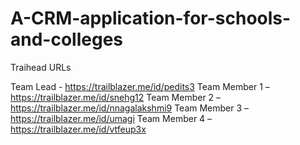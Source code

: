 # A-CRM-application-for-schools-and-colleges
Traihead URLs

Team Lead - https://trailblazer.me/id/pedits3
Team Member 1 – https://trailblazer.me/id/snehg12
Team Member 2 – https://trailblazer.me/id/nnagalakshmi9
Team Member 3 – https://trailblazer.me/id/umagi
Team Member 4 – https://trailblazer.me/id/vtfeup3x

